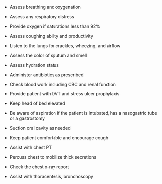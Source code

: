 - Assess breathing and oxygenation

- Assess any respiratory distress

- Provide oxygen if saturations less than 92%

- Assess coughing ability and productivity

- Listen to the lungs for crackles, wheezing, and airflow

- Assess the color of sputum and smell

- Assess hydration status

- Administer antibiotics as prescribed

- Check blood work including CBC and renal function

- Provide patient with DVT and stress ulcer prophylaxis

- Keep head of bed elevated

- Be aware of aspiration if the patient is intubated, has a nasogastric tube or a gastrostomy

- Suction oral cavity as needed

- Keep patient comfortable and encourage cough

- Assist with chest PT

- Percuss chest to mobilize thick secretions

- Check the chest x-ray report

- Assist with thoracentesis, bronchoscopy